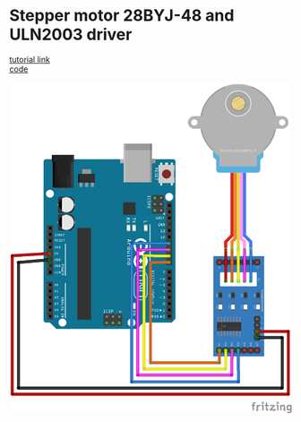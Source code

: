 # Stepper motor 28BYJ-48 and ULN2003 driver
[tutorial link](https://www.youtube.com/watch?v=avrdDZD7qEQ)  
[code](https://github.com/NikodemBartnik/ArduinoTutorials/blob/master/28BYJ-48/28BYJ-48.ino)  

![schema](stepper.png)